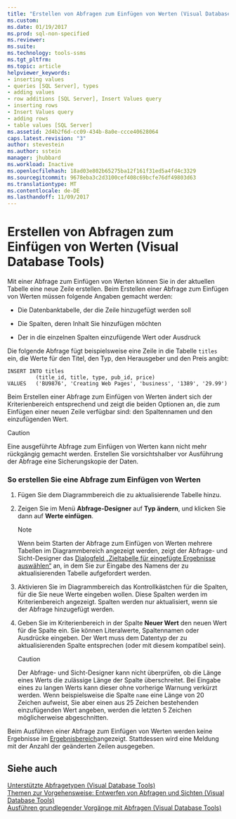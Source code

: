 ```yaml
---
title: "Erstellen von Abfragen zum Einfügen von Werten (Visual Database Tools) | Microsoft-Dokumentation"
ms.custom: 
ms.date: 01/19/2017
ms.prod: sql-non-specified
ms.reviewer: 
ms.suite: 
ms.technology: tools-ssms
ms.tgt_pltfrm: 
ms.topic: article
helpviewer_keywords:
- inserting values
- queries [SQL Server], types
- adding values
- row additions [SQL Server], Insert Values query
- inserting rows
- Insert Values query
- adding rows
- table values [SQL Server]
ms.assetid: 2d4b2f6d-cc09-434b-8a0e-ccce40628064
caps.latest.revision: "3"
author: stevestein
ms.author: sstein
manager: jhubbard
ms.workload: Inactive
ms.openlocfilehash: 18ad03e802b65275ba12f161f31ed5a4fd4c3329
ms.sourcegitcommit: 9678eba3c2d3100cef408c69bcfe76df49803d63
ms.translationtype: MT
ms.contentlocale: de-DE
ms.lasthandoff: 11/09/2017
---
```

# <a name="create-insert-values-queries-visual-database-tools"></a>Erstellen von Abfragen zum Einfügen von Werten (Visual Database Tools)
Mit einer Abfrage zum Einfügen von Werten können Sie in der aktuellen Tabelle eine neue Zeile erstellen. Beim Erstellen einer Abfrage zum Einfügen von Werten müssen folgende Angaben gemacht werden:  
  
-   Die Datenbanktabelle, der die Zeile hinzugefügt werden soll  
  
-   Die Spalten, deren Inhalt Sie hinzufügen möchten  
  
-   Der in die einzelnen Spalten einzufügende Wert oder Ausdruck  
  
Die folgende Abfrage fügt beispielsweise eine Zeile in die Tabelle `titles` ein, die Werte für den Titel, den Typ, den Herausgeber und den Preis angibt:  
  
```  
INSERT INTO titles  
         (title_id, title, type, pub_id, price)  
VALUES   ('BU9876', 'Creating Web Pages', 'business', '1389', '29.99')  
```  
  
Beim Erstellen einer Abfrage zum Einfügen von Werten ändert sich der Kriterienbereich entsprechend und zeigt die beiden Optionen an, die zum Einfügen einer neuen Zeile verfügbar sind: den Spaltennamen und den einzufügenden Wert.  
  
> [!CAUTION]  
> Eine ausgeführte Abfrage zum Einfügen von Werten kann nicht mehr rückgängig gemacht werden. Erstellen Sie vorsichtshalber vor Ausführung der Abfrage eine Sicherungskopie der Daten.  
  
### <a name="to-create-an-insert-values-query"></a>So erstellen Sie eine Abfrage zum Einfügen von Werten  
  
1.  Fügen Sie dem Diagrammbereich die zu aktualisierende Tabelle hinzu.  
  
2.  Zeigen Sie im Menü **Abfrage-Designer** auf **Typ ändern**, und klicken Sie dann auf **Werte einfügen**.  
  
    > [!NOTE]  
    > Wenn beim Starten der Abfrage zum Einfügen von Werten mehrere Tabellen im Diagrammbereich angezeigt werden, zeigt der Abfrage- und Sicht-Designer das [Dialogfeld „Zieltabelle für eingefügte Ergebnisse auswählen“](../../ssms/visual-db-tools/choose-target-table-for-insert-values-dialog-box-visual-database-tools.md) an, in dem Sie zur Eingabe des Namens der zu aktualisierenden Tabelle aufgefordert werden.  
  
3.  Aktivieren Sie im Diagrammbereich das Kontrollkästchen für die Spalten, für die Sie neue Werte eingeben wollen. Diese Spalten werden im Kriterienbereich angezeigt. Spalten werden nur aktualisiert, wenn sie der Abfrage hinzugefügt werden.  
  
4.  Geben Sie im Kriterienbereich in der Spalte **Neuer Wert** den neuen Wert für die Spalte ein. Sie können Literalwerte, Spaltennamen oder Ausdrücke eingeben. Der Wert muss dem Datentyp der zu aktualisierenden Spalte entsprechen (oder mit diesem kompatibel sein).  
  
    > [!CAUTION]  
    > Der Abfrage- und Sicht-Designer kann nicht überprüfen, ob die Länge eines Werts die zulässige Länge der Spalte überschreitet. Bei Eingabe eines zu langen Werts kann dieser ohne vorherige Warnung verkürzt werden. Wenn beispielsweise die Spalte `name` eine Länge von 20 Zeichen aufweist, Sie aber einen aus 25 Zeichen bestehenden einzufügenden Wert angeben, werden die letzten 5 Zeichen möglicherweise abgeschnitten.  
  
Beim Ausführen einer Abfrage zum Einfügen von Werten werden keine Ergebnisse im [Ergebnisbereich](../../ssms/visual-db-tools/results-pane-visual-database-tools.md)angezeigt. Stattdessen wird eine Meldung mit der Anzahl der geänderten Zeilen ausgegeben.  
  
## <a name="see-also"></a>Siehe auch  
[Unterstützte Abfragetypen &#40;Visual Database Tools&#41;](../../ssms/visual-db-tools/supported-query-types-visual-database-tools.md)  
[Themen zur Vorgehensweise: Entwerfen von Abfragen und Sichten &#40;Visual Database Tools&#41;](../../ssms/visual-db-tools/design-queries-and-views-how-to-topics-visual-database-tools.md)  
[Ausführen grundlegender Vorgänge mit Abfragen &#40;Visual Database Tools&#41;](../../ssms/visual-db-tools/perform-basic-operations-with-queries-visual-database-tools.md)  
  

